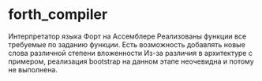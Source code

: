 # forth_compiler
Интерпретатор языка Форт на Ассемблере
Реализованы функции все требуемые по заданию функции.
Есть возможность добавлять новые слова различной степени вложенности
Из-за различия в архитектуре с примером, реализация bootstrap на данном этапе неочевидна и потому не выполнена.

